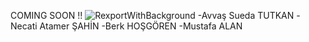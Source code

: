 COMING SOON !!
![RexportWithBackground](https://user-images.githubusercontent.com/61295658/103626555-6aee2480-4f4d-11eb-841f-fe4cf0348a45.png)
-Avvaş Sueda TUTKAN
-Necati Atamer ŞAHİN
-Berk HOŞGÖREN
-Mustafa ALAN 
